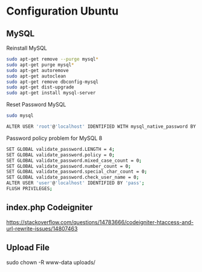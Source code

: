 # Configuration Ubuntu

## MySQL
Reinstall MySQL
```bash
sudo apt-get remove --purge mysql*
sudo apt-get purge mysql*
sudo apt-get autoremove
sudo apt-get autoclean
sudo apt-get remove dbconfig-mysql
sudo apt-get dist-upgrade
sudo apt-get install mysql-server
```
Reset Password MySQL
```bash
sudo mysql
```
```bash
ALTER USER 'root'@'localhost' IDENTIFIED WITH mysql_native_password BY 'root';
```
Password policy problem for MySQL 8
```bash
SET GLOBAL validate_password.LENGTH = 4;
SET GLOBAL validate_password.policy = 0;
SET GLOBAL validate_password.mixed_case_count = 0;
SET GLOBAL validate_password.number_count = 0;
SET GLOBAL validate_password.special_char_count = 0;
SET GLOBAL validate_password.check_user_name = 0;
ALTER USER 'user'@'localhost' IDENTIFIED BY 'pass';
FLUSH PRIVILEGES;
```


## index.php Codeigniter
https://stackoverflow.com/questions/14783666/codeigniter-htaccess-and-url-rewrite-issues/14807463

## Upload File
sudo chown -R www-data uploads/

